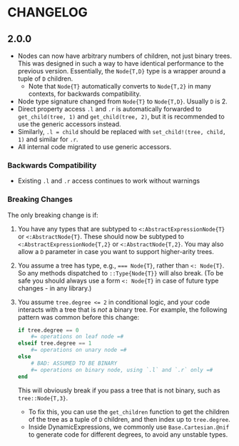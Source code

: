 # CHANGELOG

## 2.0.0

- Nodes can now have arbitrary numbers of children, not just binary trees. This was designed in such a way to have identical performance to the previous version. Essentially, the `Node{T,D}` type is a wrapper around a tuple of `D` children.
    - Note that `Node{T}` automatically converts to `Node{T,2}` in many contexts, for backwards compatibility.
- Node type signature changed from `Node{T}` to `Node{T,D}`. Usually `D` is 2.
- Direct property access `.l` and `.r` is automatically forwarded to `get_child(tree, 1)` and `get_child(tree, 2)`,
    but it is recommended to use the generic accessors instead.
- Similarly, `.l = child` should be replaced with `set_child!(tree, child, 1)` and similar for `.r`.
- All internal code migrated to use generic accessors.

### Backwards Compatibility

- Existing `.l` and `.r` access continues to work without warnings

### Breaking Changes

The only breaking change is if:

1. You have any types that are subtyped to `<:AbstractExpressionNode{T}` or `<:AbstractNode{T}`. These should now be subtyped to `<:AbstractExpressionNode{T,2}` or `<:AbstractNode{T,2}`. You may also allow a `D` parameter in case you want to support higher-arity trees.
2. You assume a tree has type, e.g., `=== Node{T}`, rather than `<: Node{T}`. So any methods dispatched to `::Type{Node{T}}` will also break. (To be safe you should always use a form `<: Node{T}` in case of future type changes - in any library.)
3. You assume `tree.degree <= 2` in conditional logic, and your code interacts with a tree that is _not_ a binary tree. For example, the following pattern was common before this change:

    ```julia
    if tree.degree == 0
        #= operations on leaf node =#
    elseif tree.degree == 1
        #= operations on unary node =#
    else
        # BAD: ASSUMED TO BE BINARY
        #= operations on binary node, using `.l` and `.r` only =#
    end
    ```

    This will obviously break if you pass a tree that is not binary, such as `tree::Node{T,3}`.
    - To fix this, you can use the `get_children` function to get the children of the tree as a tuple of `D` children, and then index up to `tree.degree`. 
    - Inside DynamicExpressions, we commonly use `Base.Cartesian.@nif` to generate code for different degrees, to avoid any unstable types.
